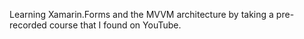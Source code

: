 Learning Xamarin.Forms and the MVVM architecture by taking a pre-recorded course that I found on YouTube.
